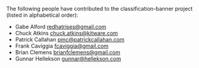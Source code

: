 The following people have contributed to the classification-banner project
(listed in alphabetical order):

* Gabe Alford <redhatrises@gmail.com>
* Chuck Atkins <chuck.atkins@kitware.com>
* Patrick Callahan <pmc@patrickcallahan.com>
* Frank Caviggia <fcaviggia@gmail.com>
* Brian Clemens <brianfclemens@gmail.com>
* Gunnar Hellekson <gunnar@hellekson.com>

